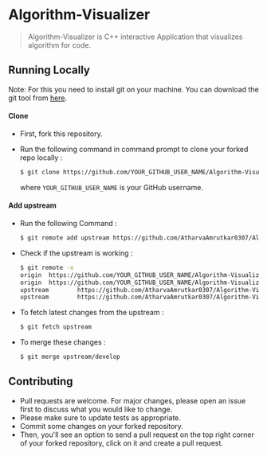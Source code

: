 # Algorithm-Visualizer

>Algorithm-Visualizer is C++ interactive Application that visualizes algorithm for code.

## Running Locally

Note: For this you need to install git on your machine. 
You can download the git tool from [here](https://git-scm.com/).

#### Clone 


- First, fork this repository.
- Run the following command in command prompt to clone your forked repo locally :

  ```bash
  $ git clone https://github.com/YOUR_GITHUB_USER_NAME/Algorithm-Visualizer.git
  ```
  where ```YOUR_GITHUB_USER_NAME``` is your GitHub username.

#### Add upstream
- Run the following Command :
  ```bash
  $ git remote add upstream https://github.com/AtharvaAmrutkar0307/Algorithm-Visualizer.git
  ```
- Check if the upstream is working :
  ```bash
  $ git remote -v
  origin  https://github.com/YOUR_GITHUB_USER_NAME/Algorithm-Visualizer.git(fetch)
  origin  https://github.com/YOUR_GITHUB_USER_NAME/Algorithm-Visualizer.git (push)
  upstream        https://github.com/AtharvaAmrutkar0307/Algorithm-Visualizer.git (fetch)
  upstream        https://github.com/AtharvaAmrutkar0307/Algorithm-Visualizer.git (push)
  ```
  
- To fetch latest changes from the upstream : 
    ```bash
    $ git fetch upstream
    ```
    
- To merge these changes : 
  ```bash
  $ git merge upstream/develop
  ```
  
## Contributing
- Pull requests are welcome. For major changes, please open an issue first to discuss what you would like to change.
- Please make sure to update tests as appropriate.
-  Commit some changes on your forked repository.
- Then, you'll see an option to send a pull request on the top right corner of your forked repository, click on it and create a pull request.
